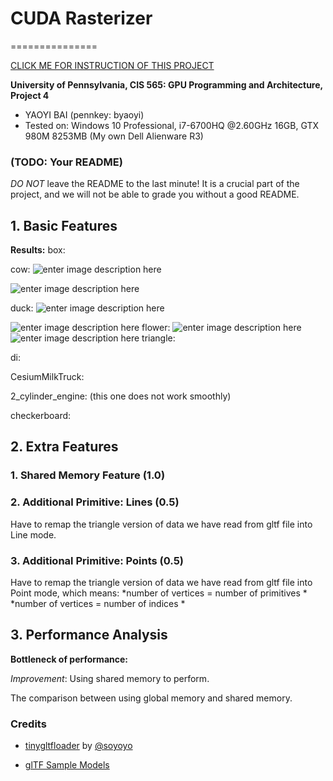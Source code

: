 # **CUDA Rasterizer**

===============



[CLICK ME FOR INSTRUCTION OF THIS PROJECT](./INSTRUCTION.md)



**University of Pennsylvania, CIS 565: GPU Programming and Architecture, Project 4**


* YAOYI BAI (pennkey: byaoyi)
* Tested on: Windows 10 Professional, i7-6700HQ  @2.60GHz 16GB, GTX 980M 8253MB (My own Dell Alienware R3)

### (TODO: Your README)

*DO NOT* leave the README to the last minute! It is a crucial part of the
project, and we will not be able to grade you without a good README.

## **1. Basic Features**
**Results:** 
box:

cow:
![enter image description here](https://lh3.googleusercontent.com/-9-YVj7Q4US4/WeEtx9v3pLI/AAAAAAAABAE/_w3UBgFQkuwAy8a4KNYzNRID46VbyepbwCLcBGAs/s0/cow.jpg "cow.jpg")

![enter image description here](https://lh3.googleusercontent.com/-Zfhj3tvrP5Q/WeEt2ulKUxI/AAAAAAAABAM/RT-GalorVQoF7yYEgJ3rUsICtuJa8Qh9QCLcBGAs/s0/cow.gif "cow.gif")

duck:
![enter image description here](https://lh3.googleusercontent.com/-UWEYwgzTuXI/WeEqv9movsI/AAAAAAAAA_g/oooNc5ajyLsfT-6wVgJ0waQ9IM245paNQCLcBGAs/s0/duck.jpg "duck.jpg")

![enter image description here](https://lh3.googleusercontent.com/-LQi4GtiM-3Q/WeEtJgcYxTI/AAAAAAAAA_4/0WYwtiE7orQXN7GYvA6E52oAfeebYBNLgCLcBGAs/s0/duck.gif "duck.gif")
flower:
![enter image description here](https://lh3.googleusercontent.com/-ZDCKtIGZ6nA/WeEuYNMx8JI/AAAAAAAABAY/GWdkd552qwM861O769HgauvoELkIYC71QCLcBGAs/s0/flower.jpg "flower.jpg")
![enter image description here](https://lh3.googleusercontent.com/-ueP481WcJXA/WeEuc0KWnNI/AAAAAAAABAk/wDyoTQnTwW41lEzRrbkCFvUb9pbipOjJQCLcBGAs/s0/flower.gif "flower.gif")
triangle:

di:

CesiumMilkTruck:

2_cylinder_engine: (this one does not work smoothly)

checkerboard:


## **2. Extra Features**

### 1. Shared Memory Feature (1.0)

### 2. Additional Primitive: Lines (0.5)

Have to remap the triangle version of data we have read from gltf file into Line mode.

### 3. Additional Primitive: Points (0.5)

Have to remap the triangle version of data we have read from gltf file into Point mode, which means:
*number of vertices = number of primitives *
*number of vertices = number of indices *

## **3. Performance Analysis**

**Bottleneck of performance:**


*Improvement*: Using shared memory to perform.

The comparison between using global memory and shared memory.


### Credits

* [tinygltfloader](https://github.com/syoyo/tinygltfloader) by [@soyoyo](https://github.com/syoyo)

* [glTF Sample Models](https://github.com/KhronosGroup/glTF/blob/master/sampleModels/README.md)

